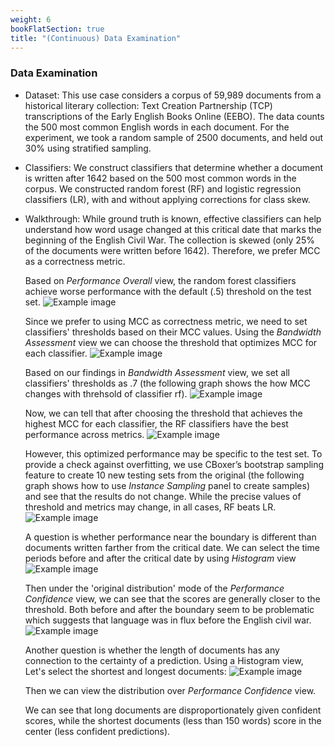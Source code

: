 ```yaml
---
weight: 6
bookFlatSection: true
title: "(Continuous) Data Examination"
---
```


### **Data Examination**

- Dataset:  This use case considers a corpus of 59,989 documents from a historical literary collection: Text Creation Partnership (TCP) transcriptions of the Early English Books Online (EEBO). The data
counts the 500 most common English words in each document. For the experiment, we took a random sample of 2500 documents, and held out 30% using stratified sampling. 

- Classifiers:  We construct classifiers that determine whether a document is written after 1642 based on the 500 most common words in the corpus. We constructed
random forest (RF) and logistic regression classifiers (LR), with and without applying corrections for class skew.

- Walkthrough:
    While ground truth is known, effective classifiers can help understand how word usage changed at this critical date that marks the beginning of the English Civil War. The collection is skewed (only 25% of the documents were written before 1642). Therefore, we prefer MCC as a correctness metric.

    Based on *Performance Overall* view, the random forest classifiers achieve worse performance with the default (.5) threshold on the test set.
    ![Example image](../../../image/cdata-1.png)


    Since we prefer to using MCC as correctness metric, we need to set classifiers' thresholds based on their MCC values. Using the *Bandwidth Assessment* view we can choose the threshold that optimizes MCC for each classifier. 
    ![Example image](../../../image/cdata-2.png)



    Based on our findings in *Bandwidth Assessment* view, we set all classifiers' thresholds as .7 (the following graph shows the how MCC changes with threhsold of classifier rf).
    ![Example image](../../../image/cdata-3.png)



    Now, we can tell that after choosing the threshold that achieves the highest MCC for each classifier, the RF classifiers have the best performance across metrics.
    ![Example image](../../../image/cdata-4.png)


    However, this optimized performance may be specific to the test set. To provide a check against overfitting, we use CBoxer’s bootstrap sampling feature to create 10 new testing sets from the original (the following graph shows how to use *Instance Sampling* panel to create samples) and see that the results do not change. While the precise
    values of threshold and metrics may change, in all cases, RF beats LR.
    ![Example image](../../../image/cdata-5.png)

    A question is whether performance near the boundary is different than documents written farther from the critical date. We can
    select the time periods before and after the critical date by using *Histogram* view
    ![Example image](../../../image/cdata-6.png)

    Then under the 'original distribution' mode of the *Performance Confidence* view, we can see that
    the scores are generally closer to the
    threshold. Both before and after the boundary seem to
    be problematic which suggests that language was in flux before the
    English civil war.
    ![Example image](../../../image/cdata-7.png)

    Another question is whether the length of documents has any connection to the certainty of a prediction. Using a Histogram view,
    Let's select the shortest and longest documents:
    ![Example image](../../../image/cdata-8.png)

    
    Then we can view the distribution over *Performance Confidence* view. 
    
    
    We can see
    that long documents are disproportionately given confident scores,
    while the shortest documents (less than 150 words) score in the
    center (less confident predictions).





